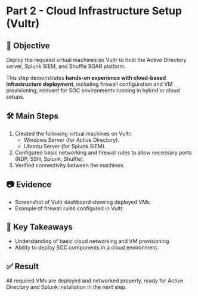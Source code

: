 
# Part 2 - Cloud Infrastructure Setup (Vultr)

## 🎯 Objective
Deploy the required virtual machines on Vultr to host the Active Directory server, Splunk SIEM, and Shuffle SOAR platform.

This step demonstrates **hands-on experience with cloud-based infrastructure deployment**, including firewall configuration and VM provisioning, relevant for SOC environments running in hybrid or cloud setups.

## 🛠️ Main Steps
1. Created the following virtual machines on Vultr:
   - Windows Server (for Active Directory).
   - Ubuntu Server (for Splunk SIEM).
2. Configured basic networking and firewall rules to allow necessary ports (RDP, SSH, Splunk, Shuffle).
3. Verified connectivity between the machines.

## 📷 Evidence
- Screenshot of Vultr dashboard showing deployed VMs.
- Example of firewall rules configured in Vultr.

## 🔗 Key Takeaways
- Understanding of basic cloud networking and VM provisioning.
- Ability to deploy SOC components in a cloud environment.

## ✅ Result
All required VMs are deployed and networked properly, ready for Active Directory and Splunk installation in the next step.
